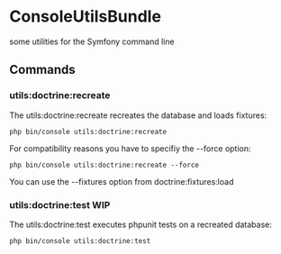 # ConsoleUtilsBundle

some utilities for the Symfony command line

## Commands

### utils:doctrine:recreate

The utils:doctrine:recreate recreates the database and loads fixtures:


    php bin/console utils:doctrine:recreate


For compatibility reasons you have to specifiy the --force option:

    php bin/console utils:doctrine:recreate --force

You can use the --fixtures option from doctrine:fixtures:load


### utils:doctrine:test WIP

The utils:doctrine:test executes phpunit tests on a recreated database:

    php bin/console utils:doctrine:test

